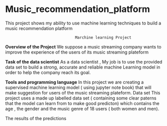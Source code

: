 # Music_recommendation_platform
This project shows my ability to use  machine learning techniques to build a music recommendation platform 

                                   Marchine learning Project

**Overview of the Project**
 We suppose a  music streaming  company wants to improve  the experience of the users of  its  music  streaming plateform
 
**Task of the data scientist**
As a data scientist , My job is to use the provided data set to build a strong, accurate  and reliable  machine  Learning    model in  order to help the company reach  its goal.

**Tools and  programming language** 
 In this project we are creating a   supervised machine learning model ( using jupyter note book) that will make suggestion for users of the  music streaming plateform.
Data set
This project uses a made up labelled  data set (  containing  some clear paterns that the model can learn from to make good predicton)  which contains the age , the gender and the music genre of  18 users (  both women and men).

The results of the predictions


